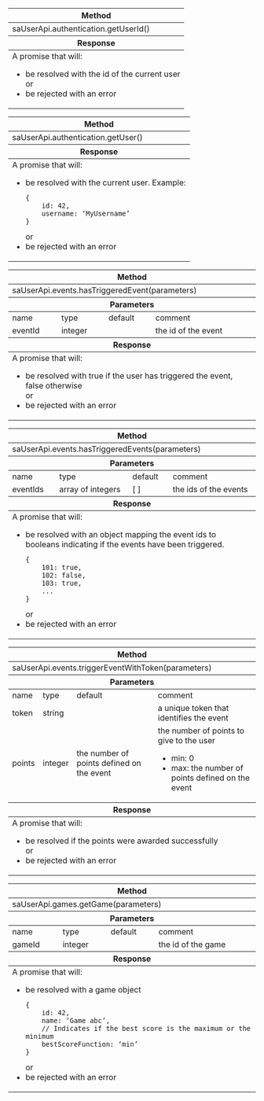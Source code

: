 <table>
	<thead>
		<tr>
			<th>Method</th>
		</tr>
	</thead>
	<tbody>
		<tr>
			<td>saUserApi.authentication.getUserId()</td>
		</tr>
	</tbody>
	<thead>
		<tr>
			<th>Response</th>
		</tr>
	</thead>
	<tbody>
		<tr>
			<td>
				A promise that will:
				<ul>
					<li>be resolved with the id of the current user</li>
					<div>or</div>
					<li>be rejected with an error</li>
				</ul>
			</td>
		</tr>
	</tbody>
</table>

<table>
	<thead>
		<tr>
			<th>Method</th>
		</tr>
	</thead>
	<tbody>
		<tr>
			<td>saUserApi.authentication.getUser()</td>
		</tr>
	</tbody>
	<thead>
		<tr>
			<th>Response</th>
		</tr>
	</thead>
	<tbody>
		<tr>
			<td>
				A promise that will:
				<ul>
					<li>
						be resolved with the current user. Example: 
<pre><code class="lang-json">{
	id: 42,
	username: ‘MyUsername’
}</code></pre>
					</li>
					<div>or</div>
					<li>be rejected with an error</li>
				</ul>
			</td>
		</tr>
	</tbody>
</table>

<table>
	<thead>
		<tr>
			<th colspan="4">Method</th>
		</tr>
	</thead>
	<tbody>
		<tr>
			<td colspan="4">saUserApi.events.hasTriggeredEvent(parameters)</td>
		</tr>
	</tbody>
	<thead>
		<tr>
			<th colspan="4">Parameters</th>
		</tr>
	</thead>
	<tbody>
		<tr>
			<td>name</td>
			<td>type</td>
			<td>default</td>
			<td>comment</td>
		</tr>
		<tr>
			<td>eventId</td>
			<td>integer</td>
			<td></td>
			<td>the id of the event</td>
		</tr>
	</tbody>
	<thead>
		<tr>
			<th colspan="4">Response</th>
		</tr>
	</thead>
	<tbody>
		<tr>
			<td colspan="4">
				A promise that will:
				<ul>
					<li>be resolved with true if the user has triggered the event, false otherwise</li>
					<div>or</div>
					<li>be rejected with an error</li>
				</ul>
			</td>
		</tr>
	</tbody>
</table>

<table>
	<thead>
		<tr>
			<th colspan="4">Method</th>
		</tr>
	</thead>
	<tbody>
		<tr>
			<td colspan="4">saUserApi.events.hasTriggeredEvents(parameters)</td>
		</tr>
	</tbody>
	<thead>
		<tr>
			<th colspan="4">Parameters</th>
		</tr>
	</thead>
	<tbody>
		<tr>
			<td>name</td>
			<td>type</td>
			<td>default</td>
			<td>comment</td>
		</tr>
		<tr>
			<td>eventIds</td>
			<td>array of integers</td>
			<td>[ ]</td>
			<td>the ids of the events</td>
		</tr>
	</tbody>
	<thead>
		<tr>
			<th colspan="4">Response</th>
		</tr>
	</thead>
	<tbody>
		<tr>
			<td colspan="4">
				A promise that will:
				<ul>
					<li>be resolved with an object mapping the event ids to booleans indicating if the events have been triggered.
<pre><code class="lang-json">{
	101: true,
	102: false,
	103: true,
	...
}</code></pre>
					</li>
					<div>or</div>
					<li>be rejected with an error</li>
				</ul>
			</td>
		</tr>
	</tbody>
</table>

<table>
	<thead>
		<tr>
			<th colspan="4">Method</th>
		</tr>
	</thead>
	<tbody>
		<tr>
			<td colspan="4">saUserApi.events.triggerEventWithToken(parameters)</td>
		</tr>
	</tbody>
	<thead>
		<tr>
			<th colspan="4">Parameters</th>
		</tr>
	</thead>
	<tbody>
		<tr>
			<td>name</td>
			<td>type</td>
			<td>default</td>
			<td>comment</td>
		</tr>
		<tr>
			<td>token</td>
			<td>string</td>
			<td></td>
			<td>a unique token that identifies the event</td>
		</tr>
		<tr>
			<td>points</td>
			<td>integer</td>
			<td>the number of points defined on the event</td>
			<td>
				the number of points to give to the user
				<ul>
					<li>min: 0</li>
					<li>max: the number of points defined on the event</li>
				</ul>
			</td>
		</tr>
	</tbody>
	<thead>
		<tr>
			<th colspan="4">Response</th>
		</tr>
	</thead>
	<tbody>
		<tr>
			<td colspan="4">
				A promise that will:
				<ul>
					<li>be resolved if the points were awarded successfully</li>
					<div>or</div>
					<li>be rejected with an error</li>
				</ul>
			</td>
		</tr>
	</tbody>
</table>

<table>
	<thead>
		<tr>
			<th colspan="4">Method</th>
		</tr>
	</thead>
	<tbody>
		<tr>
			<td colspan="4">saUserApi.games.getGame(parameters)</td>
		</tr>
	</tbody>
	<thead>
		<tr>
			<th colspan="4">Parameters</th>
		</tr>
	</thead>
	<tbody>
		<tr>
			<td>name</td>
			<td>type</td>
			<td>default</td>
			<td>comment</td>
		</tr>
		<tr>
			<td>gameId</td>
			<td>integer</td>
			<td></td>
			<td>the id of the game</td>
		</tr>
	</tbody>
	<thead>
		<tr>
			<th colspan="4">Response</th>
		</tr>
	</thead>
	<tbody>
		<tr>
			<td colspan="4">
				A promise that will:
				<ul>
					<li>be resolved with a game object
<pre><code class="lang-json">{
    id: 42,
    name: ‘Game abc’,
    // Indicates if the best score is the maximum or the minimum
    bestScoreFunction: ‘min’ 
}</code></pre>
					</li>
					<div>or</div>
					<li>be rejected with an error</li>
				</ul>
			</td>
		</tr>
	</tbody>
</table>

